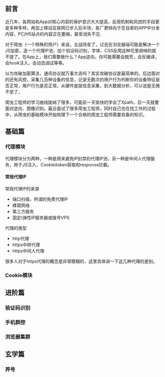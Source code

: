 ## 前言

近几年，各网站和App对核心内容的保护意识大大提高，反爬机制和风控的手段更是多种多样。再加上移动互联网已步入后半场，各厂更倾向于在自家的APP中分发内容，PC/H5站点的内容正在萎缩，甚至消失不见.

对于爬虫（一个特殊的用户）来说，主战场变了，过去在浏览器端可能是解决一个JS加密，造一个代理IP池，加个验证码识别，字体、CSS反爬这种花里胡哨的就不提了。在App上，我们需要做什么？App逆向，你可能需要会脱壳，会反编译，会hook注入，会动态调试等等。

以为攻破加密算法，通讯协议就万事大吉吗？其实攻破协议是最简单的，后边面对的还有风控，采集几百种设备的信息，记录无数次的用户行为判断你的设备特征是否正常，用户行为是否正常。从硬件底层信息采集，到大数据分析，可以说是无微不至了。

爬虫工程师的学习曲线陡峭了很多，可能前一天愉快的学会了Xpath，后一天就要面对逆向、图像识别。最近面试了很多爬虫工程师，同时自己也在找工作的过程中，从爬虫的基础模块开始梳理下一个合格的爬虫工程师需要具备的知识。

## 基础篇

### 代理模块
代理模块分为两种，一种是用来避免IP封禁的代理IP池，另一种是中间人代理服务，用于JS注入，Cookie\token获取和response拦截。

#### 常规代理IP
常规代理IP的来源
* 端口扫描，所谓的免费代理IP
* 蜂窝网络
* 第三方服务
* 固定\弹性IP服务器或拨号VPS

代理的类型
* http代理
* https中转代理
* https中间人代理

很多人对于https代理的概念是非常模糊的，这里具体讲一下这几种代理的差别。

### Cookie模块

## 进阶篇

### 验证码识别

### 手机群控

### 浏览器集群

## 玄学篇

### 养号